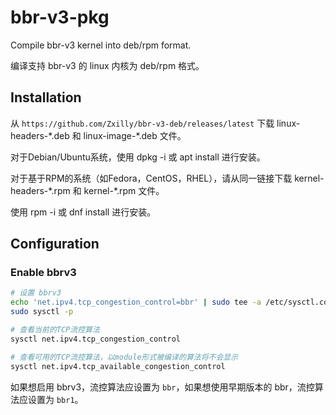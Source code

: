 # bbr-v3-pkg
Compile bbr-v3 kernel into deb/rpm format.

编译支持 bbr-v3 的 linux 内核为 deb/rpm 格式。

## Installation

从 `https://github.com/Zxilly/bbr-v3-deb/releases/latest` 下载 linux-headers-\*.deb 和 linux-image-\*.deb 文件。

对于Debian/Ubuntu系统，使用 dpkg -i 或 apt install 进行安装。

对于基于RPM的系统（如Fedora，CentOS，RHEL），请从同一链接下载 kernel-headers-\*.rpm 和 kernel-\*.rpm 文件。

使用 rpm -i 或 dnf install 进行安装。


## Configuration

### Enable bbrv3

```bash
# 设置 bbrv3
echo 'net.ipv4.tcp_congestion_control=bbr' | sudo tee -a /etc/sysctl.conf
sudo sysctl -p

# 查看当前的TCP流控算法
sysctl net.ipv4.tcp_congestion_control

# 查看可用的TCP流控算法，以module形式被编译的算法将不会显示
sysctl net.ipv4.tcp_available_congestion_control
```

如果想启用 bbrv3，流控算法应设置为 `bbr`，如果想使用早期版本的 bbr，流控算法应设置为 `bbr1`。